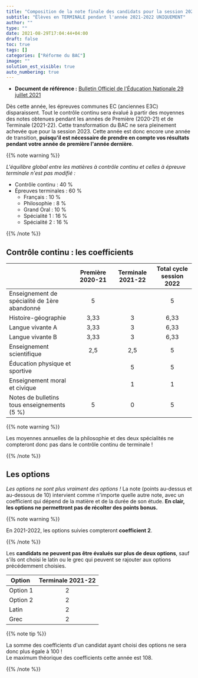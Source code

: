 ```yaml
---
title: "Composition de la note finale des candidats pour la session 2022 du BAC"
subtitle: "Élèves en TERMINALE pendant l'année 2021-2022 UNIQUEMENT"
author: ""
type: ""
date: 2021-08-29T17:04:44+04:00
draft: false
toc: true
tags: []
categories: ["Réforme du BAC"]
image: ""
solution_est_visible: true
auto_numbering: true
---
```


- **Document de référence :** <a href="https://www.education.gouv.fr/bo/21/Hebdo30/MENE2121270N.htm" >Bulletin Officiel de l'Éducation Nationale 29 juillet 2021</a>

Dès cette année, les épreuves communes EC (anciennes E3C) disparaissent. Tout le contrôle continu sera évalué à partir des moyennes des notes obtenues pendant les années de Première (2020-21) et de Terminale (2021-22). Cette transformation du BAC ne sera pleinement achevée que pour la session 2023. Cette année est donc encore une année de transition, **puisqu'il est nécessaire de prendre en compte vos résultats pendant votre année de première l'année dernière**.

{{% note warning %}}

*L'équilibre global entre les matières à contrôle continu et celles à épreuve terminale n'est pas modifié :*

- Contrôle continu : 40&nbsp;%
- Épreuves terminales : 60&nbsp;%
    - Français : 10&nbsp;%
    - Philosophie : 8&nbsp;%
    - Grand Oral : 10&nbsp;%
    - Spécialité 1 : 16&nbsp;%
    - Spécialité 2 : 16&nbsp;%

{{% /note %}}

## Contrôle continu : les coefficients

| | Première 2020-21 | Terminale 2021-22 | Total cycle session 2022 |
| :---- | :----: | :----: | :----: |
| Enseignement de spécialité de 1ère abandonné | 5 |  | 5 |
| Histoire-géographie | 3,33 | 3 | 6,33 |
| Langue vivante A | 3,33 | 3 | 6,33 |
| Langue vivante B | 3,33 | 3 | 6,33 |
| Enseignement scientifique  | 2,5 | 2,5 | 5 |
| Éducation physique et sportive |  | 5 | 5 |
| Enseignement moral et civique |  | 1 | 1 |
| Notes de bulletins tous enseignements (5&nbsp;%) | 5 | 0 | 5 |

{{% note warning %}}

Les moyennes annuelles de la philosophie et des deux spécialités ne compteront donc pas dans le contrôle continu de terminale !

{{% /note %}}

## Les options

*Les options ne sont plus vraiment des options !* La note (points au-dessus et au-dessous de 10) intervient comme n'importe quelle autre note, avec un coefficient qui dépend de la matière et de la durée de son étude. **En clair, les options ne permettront pas de récolter des points bonus.**

{{% note warning %}}

En 2021-2022, les options suivies compteront **coefficient 2**.

{{% /note %}}

Les **candidats ne peuvent pas être évalués sur plus de deux options**, sauf s'ils ont choisi le latin ou le grec qui peuvent se rajouter aux options précédemment choisies.
<center>

| Option | Terminale 2021-22 |
| :---- | :----: |
| Option 1 | 2 |
| Option 2 | 2 |
| Latin | 2 |
| Grec | 2 |

</center>

{{% note tip %}}

La somme des coefficients d'un candidat ayant choisi des options ne sera donc plus égale à 100 !\
Le maximum théorique des coefficients cette année est 108.

{{% /note %}}




